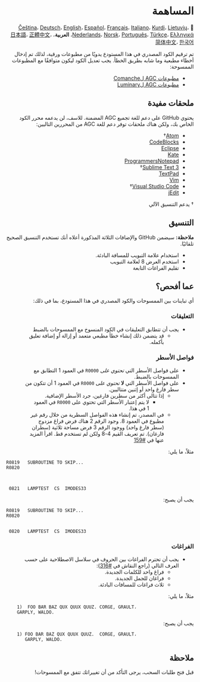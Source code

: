 <div dir="RTL">

# المساهمة

🎌
[Čeština][CZ]،
[Deutsch][DE]،
[English][EN]،
[Español][ES]،
[Français][FR]،
[Italiano][IT]،
[Kurdi][KU]،
[Lietuvių][LT]،
[Nederlands][NL]،
[Norsk][NO]،
[Português][PT_BR]،
[Türkçe][TR]،
[Ελληνικά][GR]،
**العربية**،
[日本語][JA]،
[正體中文][ZH_TW]،
[简体中文][ZH_CN]،
[한국어][KO_KR]

[AR]:CONTRIBUTING.ar.md
[CZ]:CONTRIBUTING.cz.md
[DE]:CONTRIBUTING.de.md
[EN]:CONTRIBUTING.md
[ES]:CONTRIBUTING.es.md
[FR]:CONTRIBUTING.fr.md
[GR]:CONTRIBUTING.gr.md
[IT]:CONTRIBUTING.it.md
[JA]:CONTRIBUTING.ja.md
[KO_KR]:CONTRIBUTING.ko_kr.md
[KU]:CONTRIBUTING.ku.md
[LT]:CONTRIBUTING.lt.md
[NL]:CONTRIBUTING.nl.md
[NO]:CONTRIBUTING.no.md
[PT_BR]:CONTRIBUTING.pt_br.md
[TR]:CONTRIBUTING.tr.md
[ZH_CN]:CONTRIBUTING.zh_cn.md
[ZH_TW]:CONTRIBUTING.zh_tw.md

تم ترقيم الكود المصدري في هذا المستودع يدويًا من مطبوعات ورقية، لذلك تم إدخال أخطاء مطبعية وما شابه بطريق الخطأ. يجب تعديل الكود ليكون متوافقًا مع المطبوعات الممسوحة:

- [مطبوعات AGC لComanche][8]
- [مطبوعات AGC لLuminary][9]

## ملحقات مفيدة

يحتوي GitHub على دعم للغة تجميع AGC المضمنة. للاسف، لن يدعمه محرر الكود الخاص بك، ولكن هناك ملحقات توفر دعم للغة AGC من المحررين التاليين:

- [Atom][Atom]†
- [CodeBlocks][CodeBlocks]
- [Eclipse][Eclipse]
- [Kate][Kate]
- [ProgrammersNotepad][ProgrammersNotepad]
- [Sublime Text 3][Sublime Text]†
- [TextPad][TextPad]
- [Vim][Vim]
- [Visual Studio Code][VisualStudioCode]†
- [jEdit][jEdit]

† يدعم التنسيق الآلي

## التنسيق

**ملاحظة:**  سيضمن GitHub والإضافات الثلاثة المذكورة أعلاه أنك تستخدم التنسيق الصحيح تلقائيًا.

- استخدام علامة التبويب للمسافة البادئة.
- استخدم العرض 8 لعلامة التبويب
- تقليم الفراغات التابعة

## عما أفحص؟

أي تباينات بين الممسوحات والكود المصدري في هذا المستودع، بما في ذلك:

### التعليقات

- يجب أن تتطابق التعليقات في الكود المنسوخ مع الممسوحات بالضبط
  - قد يتضمن ذلك إنشاء خطأ مطبعي متعمد أو إزالة أو إضافة تعليق بأكمله.

### فواصل الأسطر

- على فواصل الأسطر التي *تحتوي على* `R0000` في العمود 1 التطابق مع الممسوحات بالضبط.
- على فواصل الأسطر التي __لا__ *تحتوي على* `R0000` في العمود 1 أن تتكون من سطر فارغ واحد أو إثنين متتاليين.
  - إذا تتالى أكثر من سطرين فارغين، جرد الأسطر الإضافية.
    - لا يتم إعتبار الأسطر التي تحتوي على `R0000` في العمود 1 في هذا.
  - في المصدر، تم إنشاء هذه الفواصل السطرية من خلال رقم غير مطبوع في العمود 8. وجود الرقم 2 هناك فرض فراغ مزدوج (سطر فارغ واحد) ووجود الرقم 3 فرض مساحة ثلاثية (سطران فارغان). تم تعريف القيم 4-8 ولكن لم تستخدم قط. اقرأ المزيد عنها في [#159][7]

مثلاً، ما يلي:
</div>

```plain
R0819   SUBROUTINE TO SKIP...
R0820



 0821   LAMPTEST  CS  IMODES33
```

<div dir="RTL">
يجب أن يصبح:
</div>

```plain
R0819   SUBROUTINE TO SKIP...
R0820


 0820   LAMPTEST  CS  IMODES33
```

<div dir="RTL">

### الفراغات

- يجب أن تحترم الفراغات بين الحروف في سلاسل الاصطلاحية على حسب العرف التالي (راجع النقاش في [#316][10]):
  - فراغ واحد للكلمات الجديدة.
  - فراغان للجمل الجديدة.
  - ثلاث فراغات للمسافات البادئة.

مثلاً، ما يلي:
</div>

```plain
	1)  FOO BAR BAZ QUX QUUX QUUZ. CORGE, GRAULT،
	GARPLY, WALDO.
```

<div dir="RTL">
يجب أن يصبح:
</div>

```plain
	1) FOO BAR BAZ QUX QUUX QUUZ.  CORGE, GRAULT،
	   GARPLY, WALDO.
```

<div dir="RTL">

## ملاحظة

قبل فتح طلبات السحب، يرجى التأكد من أن تغييراتك تتفق مع الممسوحات!

</div>

[0]:https://github.com/chrislgarry/Apollo-11/pull/new/master
[1]:http://www.ibiblio.org/apollo/ScansForConversion/Luminary099/
[2]:http://www.ibiblio.org/apollo/ScansForConversion/Comanche055/
[6]:https://github.com/wopian/agc-assembly#user-settings
[7]:https://github.com/chrislgarry/Apollo-11/issues/159
[8]:http://www.ibiblio.org/apollo/ScansForConversion/Comanche055/
[9]:http://www.ibiblio.org/apollo/ScansForConversion/Luminary099/
[10]:https://github.com/chrislgarry/Apollo-11/pull/316#pullrequestreview-102892741

[Atom]:https://github.com/Alhadis/language-agc
[CodeBlocks]:https://github.com/virtualagc/virtualagc/tree/master/Contributed/SyntaxHighlight/CodeBlocks
[Eclipse]:https://github.com/virtualagc/virtualagc/tree/master/Contributed/SyntaxHighlight/Eclipse
[Kate]:https://github.com/virtualagc/virtualagc/tree/master/Contributed/SyntaxHighlight/Kate
[ProgrammersNotepad]:https://github.com/virtualagc/virtualagc/tree/master/Contributed/SyntaxHighlight/ProgrammersNotepad
[Sublime Text]:https://github.com/jimlawton/AGC-Assembly
[TextPad]:https://github.com/virtualagc/virtualagc/tree/master/Contributed/SyntaxHighlight/TextPad
[Vim]:https://github.com/wsdjeg/vim-assembly
[VisualStudioCode]:https://github.com/wopian/agc-assembly
[jEdit]:https://github.com/virtualagc/virtualagc/tree/master/Contributed/SyntaxHighlight/jEdit
